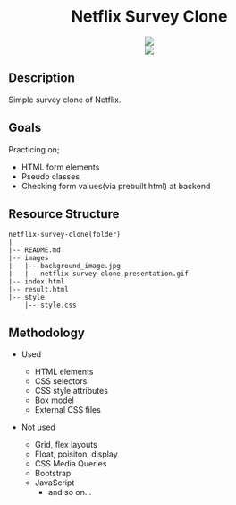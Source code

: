 <div align=center>
	<h1>Netflix Survey Clone</h1>
</div>

<div align="center">
	<a href="https://testerdoe.github.io/html-css-main-repo-test/netflix-survey-clone/">
		<img src="https://img.shields.io/badge/live-%23.svg?&style=for-the-badge&logo=www&logoColor=white%22&color=black">
	</a>
	<br>
	<img src="./images/netflix-survey-clone-presentation.gif"/>
</div>

## Description

Simple survey clone of Netflix. 

## Goals

Practicing on; 

* HTML form elements
* Pseudo classes
* Checking form values(via prebuilt html) at backend
 

## Resource Structure 

```
netflix-survey-clone(folder)
|
|-- README.md
|-- images
|   |-- background_image.jpg
|   |-- netflix-survey-clone-presentation.gif
|-- index.html
|-- result.html
|-- style
    |-- style.css
```


## Methodology

* Used

	* HTML elements
	* CSS selectors
	* CSS style attributes
	* Box model
	* External CSS files


* Not used

	* Grid, flex layouts
	* Float, poisiton, display
	* CSS Media Queries
	* Bootstrap
	* JavaScript
		* and so on...


